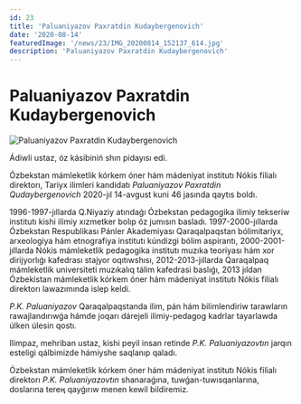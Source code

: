 ```yaml
---
id: 23
title: 'Paluaniyazov Paxratdin Kudaybergenovich'
date: '2020-08-14'
featuredImage: '/news/23/IMG_20200814_152137_614.jpg'
description: 'Paluaniyazov Paxratdin Kudaybergenovich'
---
```


# Paluaniyazov Paxratdin Kudaybergenovich

![Paluaniyazov Paxratdin Kudaybergenovich](/news/13/IMG_20200814_152137_614.jpg)

Ádiwli ustaz, óz kásibiniń shın pidayısı edi.

Ózbekstan mámleketlik kórkem óner hám mádeniyat institutı Nókis filialı direktorı, Tariyx ilimleri kandidatı _Paluaniyazov Paxratdin Qudaybergenovich_ 2020-jıl 14-avgust kuni 46 jasında qaytıs boldı.

1996-1997-jıllarda Q.Niyaziy atındaǵı Ózbekstan pedagogika ilimiy tekseriw institutı kishi ilimiy xızmetker bolıp óz jumısın basladı. 1997-2000-jıllarda Ózbekstan Respublikası Pánler Akademiyası Qaraqalpaqstan bólimitariyx, arxeologiya hám etnografiya institutı kúndizgi bólim aspirantı, 2000-2001-jıllarda Nókis mámleketlik pedagogika institutı muzıka teoriyası hám xor dirijyorlıǵı kafedrası stajyor oqıtıwshısı, 2012-2013-jıllarda Qaraqalpaq mámleketlik universiteti muzıkalıq tálim kafedrasi baslıǵı, 2013 jıldan Ózbekistan mámleketlik kórkem óner hám mádeniyat institutı Nókis filialı direktorı lawazımında islep keldi.

_P.K. Paluaniyazov_ Qaraqalpaqstanda ilim, pán hám bilimlendiriw tarawların rawajlandırıwǵa hámde joqarı dárejeli ilimiy-pedagog kadrlar tayarlawda úlken úlesin qostı.

Ilimpaz, mehriban ustaz, kishi peyil insan retinde _P.K. Paluaniyazovtın_ jarqın esteligi qálbimizde hámiyshe saqlanıp qaladı.

Ózbekstan mámleketlik kórkem óner hám mádeniyat institutı Nókis filialı direktorı _P.K. Paluaniyazovtın_ shanaraǵına, tuwǵan-tuwısqanlarına, doslarına tereӊ qayǵırıw menen kewil bildiremiz.
